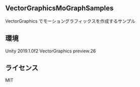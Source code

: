 VectorGraphicsMoGraphSamples
---

VectorGraphics でモーショングラフィックスを作成するサンプル

環境
---

Unity 2019.1.0f2
VectorGraphics preview.26

ライセンス
---

MIT
